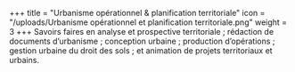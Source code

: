 +++
title = "Urbanisme opérationnel & planification territoriale"
icon = "/uploads/Urbanisme opérationnel et planification territoriale.png"
weight = 3
+++
Savoirs faires en analyse et prospective territoriale ; rédaction de documents d’urbanisme ; conception urbaine ; production d’opérations ; gestion urbaine du droit des sols ; et animation de projets territoriaux et urbains.